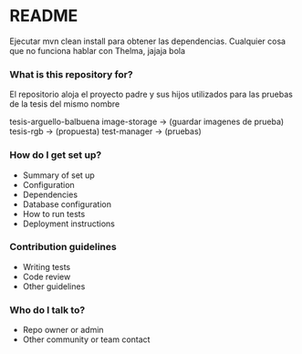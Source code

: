 # README #

Ejecutar mvn clean install para obtener las dependencias. Cualquier cosa que no funciona hablar con Thelma, jajaja bola

### What is this repository for? ###

El repositorio aloja el proyecto padre y sus hijos utilizados para las pruebas de la tesis del mismo nombre

tesis-arguello-balbuena
	image-storage -> (guardar imagenes de prueba)
	tesis-rgb -> (propuesta)
	test-manager -> (pruebas)

### How do I get set up? ###

* Summary of set up
* Configuration
* Dependencies
* Database configuration
* How to run tests
* Deployment instructions

### Contribution guidelines ###

* Writing tests
* Code review
* Other guidelines

### Who do I talk to? ###

* Repo owner or admin
* Other community or team contact
